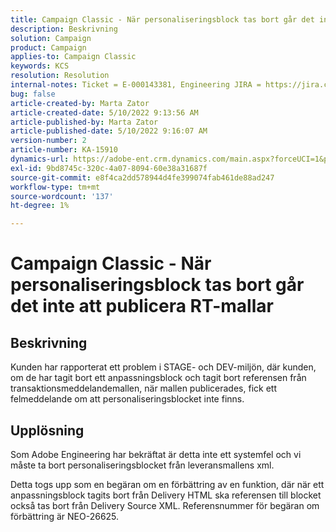```yaml
---
title: Campaign Classic - När personaliseringsblock tas bort går det inte att publicera RT-mallar
description: Beskrivning
solution: Campaign
product: Campaign
applies-to: Campaign Classic
keywords: KCS
resolution: Resolution
internal-notes: Ticket = E-000143381, Engineering JIRA = https://jira.corp.adobe.com/browse/NEO-26451 , Enhancement = https://jira.corp.adobe.com/browse/NEO-26451
bug: false
article-created-by: Marta Zator
article-created-date: 5/10/2022 9:13:56 AM
article-published-by: Marta Zator
article-published-date: 5/10/2022 9:16:07 AM
version-number: 2
article-number: KA-15910
dynamics-url: https://adobe-ent.crm.dynamics.com/main.aspx?forceUCI=1&pagetype=entityrecord&etn=knowledgearticle&id=d7a4d37e-41d0-ec11-a7b5-00224809c101
exl-id: 9bd8745c-320c-4a07-8094-60e38a31687f
source-git-commit: e8f4ca2dd578944d4fe399074fab461de88ad247
workflow-type: tm+mt
source-wordcount: '137'
ht-degree: 1%

---
```


# Campaign Classic - När personaliseringsblock tas bort går det inte att publicera RT-mallar

## Beskrivning


Kunden har rapporterat ett problem i STAGE- och DEV-miljön, där kunden, om de har tagit bort ett anpassningsblock och tagit bort referensen från transaktionsmeddelandemallen, när mallen publicerades, fick ett felmeddelande om att personaliseringsblocket inte finns.


## Upplösning


Som Adobe Engineering har bekräftat är detta inte ett systemfel och vi måste ta bort personaliseringsblocket från leveransmallens xml.

Detta togs upp som en begäran om en förbättring av en funktion, där när ett anpassningsblock tagits bort från Delivery HTML ska referensen till blocket också tas bort från Delivery Source XML. Referensnummer för begäran om förbättring är NEO-26625.
